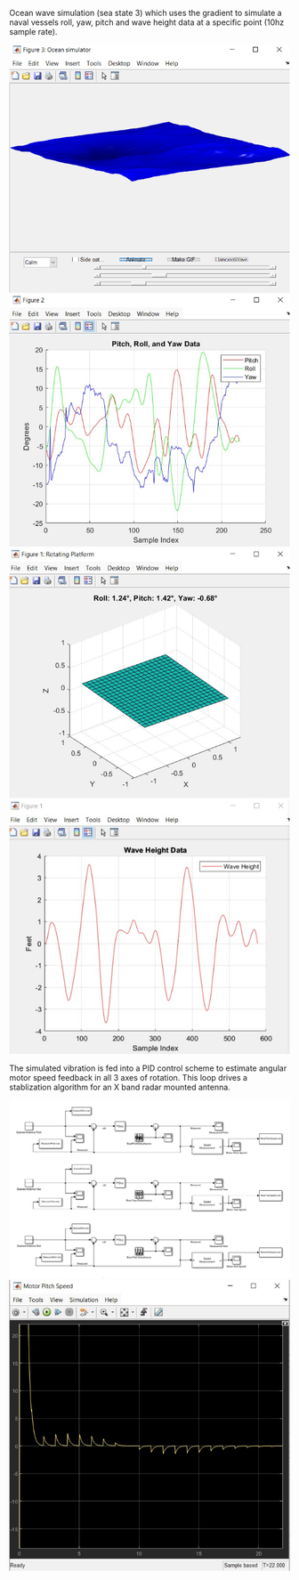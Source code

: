 Ocean wave simulation (sea state 3) which uses the gradient to simulate a naval vessels roll, yaw, pitch and wave height data at a specific point (10hz sample rate).

![alt text](OceanSim.png)
![alt text](VibrationPlot.png)
![alt text](BoatVibration.png)
![alt text](WaveHeightPlot.png)

The simulated vibration is fed into a PID control scheme to estimate angular motor speed feedback in all 3 axes of rotation. 
This loop drives a stablization algorithm for an X band radar mounted antenna.

![alt text](PIDSchematic.png)
![alt text](AngularMotorSpeed.png)
